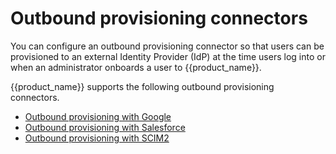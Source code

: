 # Outbound provisioning connectors

You can configure an outbound provisioning connector so that users can be provisioned to an external Identity Provider (IdP) at the time users log into or when an administrator onboards a user to {{product_name}}.

{{product_name}} supports the following outbound provisioning connectors.

- [Outbound provisioning with Google]({{base_path}}/guides/users/outbound-provisioning/outbound-connectors/google)
- [Outbound provisioning with Salesforce]({{base_path}}/guides/users/outbound-provisioning/outbound-connectors/salesforce)
- [Outbound provisioning with SCIM2]({{base_path}}/guides/users/outbound-provisioning/outbound-connectors/scim2)

